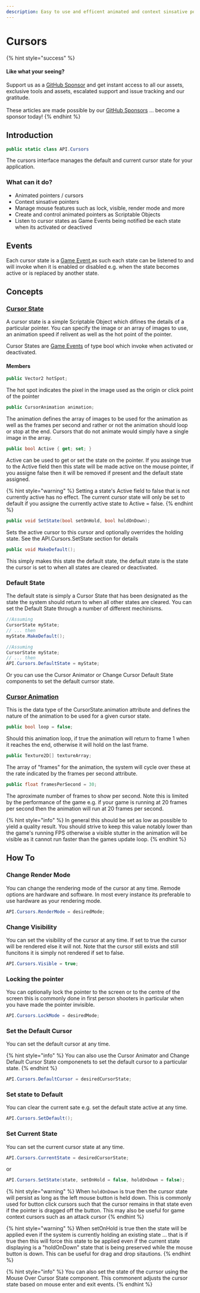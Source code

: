 ```yaml
---
description: Easy to use and efficent animated and context sinsative pointers
---
```


# Cursors

{% hint style="success" %}
#### Like what your seeing?

Support us as a [GitHub Sponsor](../../../become-a-sponsor/) and get instant access to all our assets, exclusive tools and assets, escalated support and issue tracking and our gratitude.\
\
These articles are made possible by our [GitHub Sponsors](../../../become-a-sponsor/) ... become a sponsor today!
{% endhint %}

## Introduction

```csharp
public static class API.Cursors
```

The cursors interface manages the default and current cursor state for your application.&#x20;

### What can it do?

* Animated pointers / cursors
* Context sinsative pointers
* Manage mouse features such as lock, visible, render mode and more
* Create and control animated pointers as Scriptable Objects
* Listen to cursor states as Game Events being notified be each state when its activated or deactived

## Events

Each cursor state is a [Game Event ](../../system-core/game-events.md)as such each state can be listened to and will invoke when it is enabled or disabled e.g. when the state becomes active or is replaced by another state.

## Concepts

### [Cursor State](../objects/cursor-state.md)

A cursor state is a simple Scriptable Object which difines the details of a particular pointer. You can specify the image or an array of images to use, an animation speed if relivent as well as the hot point of the pointer.

Cursor States are [Game Events](../../system-core/game-events.md) of type bool which invoke when activated or deactivated.&#x20;

#### Members

```csharp
public Vector2 hotSpot;
```

The hot spot indicates the pixel in the image used as the origin or click point of the pointer

```csharp
public CursorAnimation animation;
```

The animation defines the array of images to be used for the animation as well as the frames per second and rather or not the animation should loop or stop at the end. Cursors that do not animate would simply have a single image in the array.

```csharp
public bool Active { get; set; }
```

Active can be used to get or set the state on the pointer. If you assinge true to the Active field then this state will be made active on the mouse pointer, if you assigne false then it will be removed if present and the default state assigned.

{% hint style="warning" %}
Setting a state's Active field to false that is not currently active has no effect. The current cursor state will only be set to default if you assigne the currently active state to Active = false.
{% endhint %}

```csharp
public void SetState(bool setOnHold, bool holdOnDown);
```

Sets the active cursor to this cursor and optionally overrides the holding state. See the API.Cursors.SetState section for details

```csharp
public void MakeDefault();
```

This simply makes this state the default state, the default state is the state the cursor is set to when all states are cleared or deactivated.

### Default State

The default state is simply a Cursor State that has been designated as the state the system should return to when all other states are cleared. You can set the Default State through a number of different mechinisms.

```csharp
//Assuming
CursorState myState;
// ... then
myState.MakeDefault();
```

```csharp
//Assuming
CursorState myState;
// ... then
API.Cursors.DefaultState = myState;
```

Or you can use the Cursor Animator or Change Cursor Default State components to set the default currsor state.

### [Cursor Animation](../objects/cursor-animation.md)

This is the data type of the CursorState.animation attribute and defines the nature of the animation to be used for a given cursor state.

```csharp
public bool loop = false;
```

Should this animation loop, if true the animation will return to frame 1 when it reaches the end, otherwise it will hold on the last frame.

```csharp
public Texture2D[] textureArray;
```

The array of "frames" for the animation, the system will cycle over these at the rate indicated by the frames per second attribute.

```csharp
public float framesPerSecond = 30;
```

The aproximate number of frames to show per second. Note this is limited by the performance of the game e.g. if your game is running at 20 frames per second then the animation will run at 20 frames per second.&#x20;

{% hint style="info" %}
In general this should be set as low as possible to yield a quality result. You should strive to keep this value notably lower than the game's running FPS otherwise a visible stutter in the animation will be visible as it cannot run faster than the games update loop.
{% endhint %}

## How To

### Change Render Mode

You can change the rendering mode of the cursor at any time. Remode options are hardware and software. In most every instance its preferable to use hardware as your rendering mode.

```csharp
API.Cursors.RenderMode = desiredMode;
```

### Change Visibility

You can set the visibility of the cursor at any time. If set to true the cursor will be rendered else it will not. Note that the cursor still exists and still funcitons it is simply not rendered if set to false.

```csharp
API.Cursors.Visible = true;
```

### Locking the pointer

You can optionally lock the pointer to the screen or to the centre of the screen this is commonly done in first person shooters in particular when you have made the pointer invisible.

```csharp
API.Cursors.LockMode = desiredMode;
```

### Set the Default Cursor

You can set the default cursor at any time.

{% hint style="info" %}
You can also use the Cursor Animator and Change Default Cursor State componenets to set the default cursor to a particular state.
{% endhint %}

```csharp
API.Cursors.DefaultCursor = desiredCursorState;
```

### Set state to Default

You can clear the current sate e.g. set the default state active at any time.

```csharp
API.Cursors.SetDefault();
```

### Set Current State

You can set the current cursor state at any time.

```csharp
API.Cursors.CurrentState = desiredCursorState;
```

or

```csharp
API.Cursors.SetState(state, setOnHold = false, holdOnDown = false);
```

{% hint style="warning" %}
When `holdOnDown` is true then the cursor state will persist as long as the left mouse button is held down. This is commonly used for button click cursors such that the cursor remains in that state even if the pointer is dragged off the button. This may also be useful for game context cursors such as an attack cursor
{% endhint %}

{% hint style="warning" %}
When setOnHold is true then the state will be applied even if the system is currently holding an existing state ... that is if true then this will force this state to be applied even if the current state displaying is a "holdOnDown" state that is being preserved while the mouse button is down. This can be useful for drag and drop sitautions.
{% endhint %}

{% hint style="info" %}
You can also set the state of the currsor using the Mouse Over Cursor State component. This commonent adjusts the cursor state based on mouse enter and exit events.
{% endhint %}
